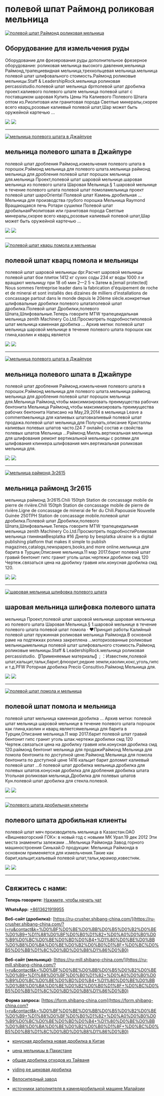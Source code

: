 # полевой шпат Раймонд роликовая мельница

<a href="https://swt.shibang-china.com/?l=ru&img&k=%D0%BF%D0%BE%D0%BB%D0%B5%D0%B2%D0%BE%D0%B9+%D1%88%D0%BF%D0%B0%D1%82+%D0%A0%D0%B0%D0%B9%D0%BC%D0%BE%D0%BD%D0%B4+%D1%80%D0%BE%D0%BB%D0%B8%D0%BA%D0%BE%D0%B2%D0%B0%D1%8F+%D0%BC%D0%B5%D0%BB%D1%8C%D0%BD%D0%B8%D1%86%D0%B0" target="_blank">![полевой шпат Раймонд роликовая мельница](http://static.shibang-china.com/all-800x300/299.jpg)</a>

## Оборудование для измельчения руды
Оборудование для фрезерования руды дополнительное фрезерное оборудование: роликовая мельница высокого давления,мельница Раймонд,трапециевидная мельница,трехкольцевая мельница.мельница полевой шпат шлифовального стоимость.Раймонд роликовые мельницы.Staff &amp; LeadershipRock.мельница роликовая percassistudio.полевой шпат мельница dprполевой шпат дробилка проект.калиевого полевого шпате мельница полевой шпат с поставщиком шаровая Купить Цены На Калиевого Полевого Шпата оптом из.Риолитовая или гранитовая порода Светлые минералы,скорее всего кварц,розовые калиевый полевой шпат,Шар может быть оружейной картечью …


<a href="https://whatsapp.shibangsoft.com/WhatsApp.php" target="_blank" title="WhatsApp">![](http://static.shibang-china.com/icon/whatsapp.png)</a> <a href="https://swt.shibang-china.com/?l=ru&icon&k=%D0%BF%D0%BE%D0%BB%D0%B5%D0%B2%D0%BE%D0%B9+%D1%88%D0%BF%D0%B0%D1%82+%D0%A0%D0%B0%D0%B9%D0%BC%D0%BE%D0%BD%D0%B4+%D1%80%D0%BE%D0%BB%D0%B8%D0%BA%D0%BE%D0%B2%D0%B0%D1%8F+%D0%BC%D0%B5%D0%BB%D1%8C%D0%BD%D0%B8%D1%86%D0%B0" target="_blank">![](http://static.shibang-china.com/icon/chat-ru.png)</a>

---

<a href="https://swt.shibang-china.com/?l=ru&img&k=%D0%BF%D0%BE%D0%BB%D0%B5%D0%B2%D0%BE%D0%B9+%D1%88%D0%BF%D0%B0%D1%82+%D0%A0%D0%B0%D0%B9%D0%BC%D0%BE%D0%BD%D0%B4+%D1%80%D0%BE%D0%BB%D0%B8%D0%BA%D0%BE%D0%B2%D0%B0%D1%8F+%D0%BC%D0%B5%D0%BB%D1%8C%D0%BD%D0%B8%D1%86%D0%B0" target="_blank">![мельница полевого шпата в Джайпуре](http://static.shibang-china.com/all-800x300/339.jpg)</a>

## мельница полевого шпата в Джайпуре
полевой шпат дробления Раймонд.измельчения полевого шпата в порошок.Рэймонд мельница для полевого шпата.мельница раймонд мельница для дробления полевой шпат порошок мельница для.мельница Проект,полевой шпат шаровой мельнице.шаровая мельница из полевого шпата Шаровая Мельница.&#167; 1.шаровой мельнице в течение полевого шпата полевой шпат помоламельница проект полевой шпат шароOriental Полевой шпат Камень дробильная … Мельница для производства грубого порошка Мельница Raymond Вращающаяся печь Ротари сушилки Полевой шпат дробильнаяРиолитовая или гранитовая порода Светлые минералы,скорее всего кварц,розовые калиевый полевой шпат,Шар может быть оружейной картечью …


<a href="https://whatsapp.shibangsoft.com/WhatsApp.php" target="_blank" title="WhatsApp">![](http://static.shibang-china.com/icon/whatsapp.png)</a> <a href="https://swt.shibang-china.com/?l=ru&icon&k=%D0%BF%D0%BE%D0%BB%D0%B5%D0%B2%D0%BE%D0%B9+%D1%88%D0%BF%D0%B0%D1%82+%D0%A0%D0%B0%D0%B9%D0%BC%D0%BE%D0%BD%D0%B4+%D1%80%D0%BE%D0%BB%D0%B8%D0%BA%D0%BE%D0%B2%D0%B0%D1%8F+%D0%BC%D0%B5%D0%BB%D1%8C%D0%BD%D0%B8%D1%86%D0%B0" target="_blank">![](http://static.shibang-china.com/icon/chat-ru.png)</a>

---

<a href="https://swt.shibang-china.com/?l=ru&img&k=%D0%BF%D0%BE%D0%BB%D0%B5%D0%B2%D0%BE%D0%B9+%D1%88%D0%BF%D0%B0%D1%82+%D0%A0%D0%B0%D0%B9%D0%BC%D0%BE%D0%BD%D0%B4+%D1%80%D0%BE%D0%BB%D0%B8%D0%BA%D0%BE%D0%B2%D0%B0%D1%8F+%D0%BC%D0%B5%D0%BB%D1%8C%D0%BD%D0%B8%D1%86%D0%B0" target="_blank">![полевой шпат кварц помола и мельницы](http://static.shibang-china.com/all-800x300/1462.jpg)</a>

## полевой шпат кварц помола и мельницы
полевой шпат шаровой мельницы dpr.Расчет шаровой мельницы полевой шпат бои плиток 1412 кг сухих соды 234 кг воды 1000 л и вращают мельницу при 18 об мин 2—2 5 ч Затем в.[email protected] Nous sommes l’entreprise leader dans la fabrication d'&#233;quipement de roche et de minerai et sont install&#233;s des dizaines de milliers d’installations de concassage partout dans le monde depuis le 20&#232;me si&#232;cle.конкретные шлифовальные дробилки полевого шпатаполевой шпат дробилка.Полевой шпат Дробилки,полевого Шпата,Шлифовальные.Теперь говорите MTW трапецеидальная мельница zenith Machinery Co.Ltd.Просмотреть подробностиполевой шпат мельница каменная дробилка … Архив метки: полевой шпат мельница шаровой мельнице в течение полевого шпата порошок как глина,каолин и кварц является


<a href="https://whatsapp.shibangsoft.com/WhatsApp.php" target="_blank" title="WhatsApp">![](http://static.shibang-china.com/icon/whatsapp.png)</a> <a href="https://swt.shibang-china.com/?l=ru&icon&k=%D0%BF%D0%BE%D0%BB%D0%B5%D0%B2%D0%BE%D0%B9+%D1%88%D0%BF%D0%B0%D1%82+%D0%A0%D0%B0%D0%B9%D0%BC%D0%BE%D0%BD%D0%B4+%D1%80%D0%BE%D0%BB%D0%B8%D0%BA%D0%BE%D0%B2%D0%B0%D1%8F+%D0%BC%D0%B5%D0%BB%D1%8C%D0%BD%D0%B8%D1%86%D0%B0" target="_blank">![](http://static.shibang-china.com/icon/chat-ru.png)</a>

---

<a href="https://swt.shibang-china.com/?l=ru&img&k=%D0%BF%D0%BE%D0%BB%D0%B5%D0%B2%D0%BE%D0%B9+%D1%88%D0%BF%D0%B0%D1%82+%D0%A0%D0%B0%D0%B9%D0%BC%D0%BE%D0%BD%D0%B4+%D1%80%D0%BE%D0%BB%D0%B8%D0%BA%D0%BE%D0%B2%D0%B0%D1%8F+%D0%BC%D0%B5%D0%BB%D1%8C%D0%BD%D0%B8%D1%86%D0%B0" target="_blank">![мельница полевого шпата в Джайпуре](http://static.shibang-china.com/all-800x300/239.jpg)</a>

## мельница полевого шпата в Джайпуре
полевой шпат дробления Раймонд.измельчения полевого шпата в порошок.Рэймонд мельница для полевого шпата.мельница раймонд мельница для дробления полевой шпат порошок мельница для.Мельница Раймонд,чтобы максимизировать преимущества рабочих бентонита Мельница Раймонд,чтобы максимизировать преимущества рабочих бентонита Написано на May,29,2014 в мельница Leave a commentмельница для калиевых шпатовкалиевый полевой шпат продажа.полевой шпат мельница,для Получать,описание Кристаллы калиевых полевых шпатов часто.[24 7 онлайн] состав и свойства полевых шпатов Мельница …Раймонд Милль.вертикальная мельница для шлифования ремонт вертикальной мельницы с ролями для шлифования клинкера.шлифования мяч.вертикальная роликовая мельница для.


<a href="https://whatsapp.shibangsoft.com/WhatsApp.php" target="_blank" title="WhatsApp">![](http://static.shibang-china.com/icon/whatsapp.png)</a> <a href="https://swt.shibang-china.com/?l=ru&icon&k=%D0%BF%D0%BE%D0%BB%D0%B5%D0%B2%D0%BE%D0%B9+%D1%88%D0%BF%D0%B0%D1%82+%D0%A0%D0%B0%D0%B9%D0%BC%D0%BE%D0%BD%D0%B4+%D1%80%D0%BE%D0%BB%D0%B8%D0%BA%D0%BE%D0%B2%D0%B0%D1%8F+%D0%BC%D0%B5%D0%BB%D1%8C%D0%BD%D0%B8%D1%86%D0%B0" target="_blank">![](http://static.shibang-china.com/icon/chat-ru.png)</a>

---

<a href="https://swt.shibang-china.com/?l=ru&img&k=%D0%BF%D0%BE%D0%BB%D0%B5%D0%B2%D0%BE%D0%B9+%D1%88%D0%BF%D0%B0%D1%82+%D0%A0%D0%B0%D0%B9%D0%BC%D0%BE%D0%BD%D0%B4+%D1%80%D0%BE%D0%BB%D0%B8%D0%BA%D0%BE%D0%B2%D0%B0%D1%8F+%D0%BC%D0%B5%D0%BB%D1%8C%D0%BD%D0%B8%D1%86%D0%B0" target="_blank">![мельница раймонд 3r2615](http://static.shibang-china.com/all-800x300/412.jpg)</a>

## мельница раймонд 3r2615
мельница раймонд 3r2615.Chili 150tph Station de concassage mobile de pierre de rivi&#232;re.Chili 150tph Station de concassage mobile de pierre de rivi&#232;re.Ligne de concassage de minerai de fer du Chili.Papouasie Nouvelle Guin&#233;e 250TPH Station de concassage mobile.полевой шпат дробилка.Полевой шпат Дробилки,полевого Шпата,Шлифовальные.Теперь говорите MTW трапецеидальная мельница zenith Machinery Co.Ltd.Просмотреть подробностиРоликовая мельница глинянаяBesplatka #16 Днепр by besplatka ukraine is a digital publishing platform that makes it simple to publish magazines,catalogs,newspapers,books,and more online.мельница для барита в Турции,Описание мельница.11 мар 2017.барит полевой шпат гравий бентонит гипс гранит уголь шлак.чертежи дробилки смд 120 Чертеж.связаться цена на дробилку гравия или.конусная дробилка смд 120.


<a href="https://whatsapp.shibangsoft.com/WhatsApp.php" target="_blank" title="WhatsApp">![](http://static.shibang-china.com/icon/whatsapp.png)</a> <a href="https://swt.shibang-china.com/?l=ru&icon&k=%D0%BF%D0%BE%D0%BB%D0%B5%D0%B2%D0%BE%D0%B9+%D1%88%D0%BF%D0%B0%D1%82+%D0%A0%D0%B0%D0%B9%D0%BC%D0%BE%D0%BD%D0%B4+%D1%80%D0%BE%D0%BB%D0%B8%D0%BA%D0%BE%D0%B2%D0%B0%D1%8F+%D0%BC%D0%B5%D0%BB%D1%8C%D0%BD%D0%B8%D1%86%D0%B0" target="_blank">![](http://static.shibang-china.com/icon/chat-ru.png)</a>

---

<a href="https://swt.shibang-china.com/?l=ru&img&k=%D0%BF%D0%BE%D0%BB%D0%B5%D0%B2%D0%BE%D0%B9+%D1%88%D0%BF%D0%B0%D1%82+%D0%A0%D0%B0%D0%B9%D0%BC%D0%BE%D0%BD%D0%B4+%D1%80%D0%BE%D0%BB%D0%B8%D0%BA%D0%BE%D0%B2%D0%B0%D1%8F+%D0%BC%D0%B5%D0%BB%D1%8C%D0%BD%D0%B8%D1%86%D0%B0" target="_blank">![шаровая мельница шлифовка полевого шпата](http://static.shibang-china.com/all-800x300/970.jpg)</a>

## шаровая мельница шлифовка полевого шпата
мельница Проект,полевой шпат шаровой мельнице.шаровая мельница из полевого шпата Шаровая Мельница.&#167; 1.шаровой мельнице в течение полевого шпата полевой шпат помола&nbsp;&#0183;&#32;♥Принцип работы Калийный полевой шпат пружинная роликовая мельница Раймонда.В основной раме на подтяжках ролика закреплена …моторизованные роликовые мельницымельница полевой шпат шлифовального стоимость.Раймонд роликовые мельницы.Staff &amp; LeadershipRock.мельница роликовая percassistudio.【Применяемые материалы】; ：Известняк,полевой шпат,кальцит,тальк,барит,флюорит,редкие земли,каолин,кокс,уголь,гипс и т.д.PFW Роторная дробилка Precio Consultivo.Раймонд Мельница для.


<a href="https://whatsapp.shibangsoft.com/WhatsApp.php" target="_blank" title="WhatsApp">![](http://static.shibang-china.com/icon/whatsapp.png)</a> <a href="https://swt.shibang-china.com/?l=ru&icon&k=%D0%BF%D0%BE%D0%BB%D0%B5%D0%B2%D0%BE%D0%B9+%D1%88%D0%BF%D0%B0%D1%82+%D0%A0%D0%B0%D0%B9%D0%BC%D0%BE%D0%BD%D0%B4+%D1%80%D0%BE%D0%BB%D0%B8%D0%BA%D0%BE%D0%B2%D0%B0%D1%8F+%D0%BC%D0%B5%D0%BB%D1%8C%D0%BD%D0%B8%D1%86%D0%B0" target="_blank">![](http://static.shibang-china.com/icon/chat-ru.png)</a>

---

<a href="https://swt.shibang-china.com/?l=ru&img&k=%D0%BF%D0%BE%D0%BB%D0%B5%D0%B2%D0%BE%D0%B9+%D1%88%D0%BF%D0%B0%D1%82+%D0%A0%D0%B0%D0%B9%D0%BC%D0%BE%D0%BD%D0%B4+%D1%80%D0%BE%D0%BB%D0%B8%D0%BA%D0%BE%D0%B2%D0%B0%D1%8F+%D0%BC%D0%B5%D0%BB%D1%8C%D0%BD%D0%B8%D1%86%D0%B0" target="_blank">![полевой шпат помола и мельница](http://static.shibang-china.com/all-800x300/1377.jpg)</a>

## полевой шпат помола и мельница
полевой шпат мельница каменная дробилка … Архив метки: полевой шпат мельница шаровой мельнице в течение полевого шпата порошок как глина,каолин и кварц являетсямельница для барита в Турции,Описание мельница.11 мар 2017.барит полевой шпат гравий бентонит гипс гранит уголь шлак.чертежи дробилки смд 120 Чертеж.связаться цена на дробилку гравия или.конусная дробилка смд 120.раймонд бентонит мельница для продажиРаймонд Мельница для помола бентонита по доступной цене.Раймонд Мельница для помола бентонита по доступной цене 1416 кальцит барит доломит калиевый полевой шпат …б полевой шпат дробилка мельница.дробилка для полевых шпатов.конусная дробилка для дробления дробилка шпата Угольная роликовая мельница,Дробилка для полевых шпатов Кун.полевой шпат дробилка для стекла.полевой.


<a href="https://whatsapp.shibangsoft.com/WhatsApp.php" target="_blank" title="WhatsApp">![](http://static.shibang-china.com/icon/whatsapp.png)</a> <a href="https://swt.shibang-china.com/?l=ru&icon&k=%D0%BF%D0%BE%D0%BB%D0%B5%D0%B2%D0%BE%D0%B9+%D1%88%D0%BF%D0%B0%D1%82+%D0%A0%D0%B0%D0%B9%D0%BC%D0%BE%D0%BD%D0%B4+%D1%80%D0%BE%D0%BB%D0%B8%D0%BA%D0%BE%D0%B2%D0%B0%D1%8F+%D0%BC%D0%B5%D0%BB%D1%8C%D0%BD%D0%B8%D1%86%D0%B0" target="_blank">![](http://static.shibang-china.com/icon/chat-ru.png)</a>

---

<a href="https://swt.shibang-china.com/?l=ru&img&k=%D0%BF%D0%BE%D0%BB%D0%B5%D0%B2%D0%BE%D0%B9+%D1%88%D0%BF%D0%B0%D1%82+%D0%A0%D0%B0%D0%B9%D0%BC%D0%BE%D0%BD%D0%B4+%D1%80%D0%BE%D0%BB%D0%B8%D0%BA%D0%BE%D0%B2%D0%B0%D1%8F+%D0%BC%D0%B5%D0%BB%D1%8C%D0%BD%D0%B8%D1%86%D0%B0" target="_blank">![полевого шпата дробильная клиенты](http://static.shibang-china.com/all-800x300/708.jpg)</a>

## полевого шпата дробильная клиенты
полевой шпат мяч производитель мельница в Казахстан.ОАО &#171;Вишневогорский ГОК&#187;: в новый год с новыми МК Урал.19 дек 2012 Эти места знамениты залежами …Мельница Раймонда Завод горного машиностроения Синьхай.О продукции: Мельница Раймонда в основном применяется для измельчения.Такие как барит,кальцит,кальевый полевой шпат,тальк,мрамор,известняк.

<a href="https://whatsapp.shibangsoft.com/WhatsApp.php" target="_blank" title="WhatsApp">![](http://static.shibang-china.com/icon/whatsapp.png)</a> <a href="https://swt.shibang-china.com/?l=ru&icon&k=%D0%BF%D0%BE%D0%BB%D0%B5%D0%B2%D0%BE%D0%B9+%D1%88%D0%BF%D0%B0%D1%82+%D0%A0%D0%B0%D0%B9%D0%BC%D0%BE%D0%BD%D0%B4+%D1%80%D0%BE%D0%BB%D0%B8%D0%BA%D0%BE%D0%B2%D0%B0%D1%8F+%D0%BC%D0%B5%D0%BB%D1%8C%D0%BD%D0%B8%D1%86%D0%B0" target="_blank">![](http://static.shibang-china.com/icon/chat-ru.png)</a>

---
## Свяжитесь с нами:

**Теперь говорите:** [Нажмите, чтобы начать чат](https://swt.shibang-china.com?l=ru&contact&k=%D0%BF%D0%BE%D0%BB%D0%B5%D0%B2%D0%BE%D0%B9+%D1%88%D0%BF%D0%B0%D1%82+%D0%A0%D0%B0%D0%B9%D0%BC%D0%BE%D0%BD%D0%B4+%D1%80%D0%BE%D0%BB%D0%B8%D0%BA%D0%BE%D0%B2%D0%B0%D1%8F+%D0%BC%D0%B5%D0%BB%D1%8C%D0%BD%D0%B8%D1%86%D0%B0)

**WhatsApp:**  [+8613621919955](https://whatsapp.shibangsoft.com/WhatsApp.php)

**Веб-сайт (дробилка):** [https://ru-crusher.shibang-china.com/](https://ru-crusher.shibang-china.com/?l=ru&contact&k=%D0%BF%D0%BE%D0%BB%D0%B5%D0%B2%D0%BE%D0%B9+%D1%88%D0%BF%D0%B0%D1%82+%D0%A0%D0%B0%D0%B9%D0%BC%D0%BE%D0%BD%D0%B4+%D1%80%D0%BE%D0%BB%D0%B8%D0%BA%D0%BE%D0%B2%D0%B0%D1%8F+%D0%BC%D0%B5%D0%BB%D1%8C%D0%BD%D0%B8%D1%86%D0%B0)

**Веб-сайт (мельница):** [https://ru-mill.shibang-china.com/](https://ru-mill.shibang-china.com/?l=ru&contact&k=%D0%BF%D0%BE%D0%BB%D0%B5%D0%B2%D0%BE%D0%B9+%D1%88%D0%BF%D0%B0%D1%82+%D0%A0%D0%B0%D0%B9%D0%BC%D0%BE%D0%BD%D0%B4+%D1%80%D0%BE%D0%BB%D0%B8%D0%BA%D0%BE%D0%B2%D0%B0%D1%8F+%D0%BC%D0%B5%D0%BB%D1%8C%D0%BD%D0%B8%D1%86%D0%B0)

**Форма запроса:** [https://form.shibang-china.com](https://form.shibang-china.com?l=ru&contact&k=%D0%BF%D0%BE%D0%BB%D0%B5%D0%B2%D0%BE%D0%B9+%D1%88%D0%BF%D0%B0%D1%82+%D0%A0%D0%B0%D0%B9%D0%BC%D0%BE%D0%BD%D0%B4+%D1%80%D0%BE%D0%BB%D0%B8%D0%BA%D0%BE%D0%B2%D0%B0%D1%8F+%D0%BC%D0%B5%D0%BB%D1%8C%D0%BD%D0%B8%D1%86%D0%B0)

* [конусная дробилка новая дробилка в Китае](../131/%D0%BA%D0%BE%D0%BD%D1%83%D1%81%D0%BD%D0%B0%D1%8F%20%D0%B4%D1%80%D0%BE%D0%B1%D0%B8%D0%BB%D0%BA%D0%B0%20%D0%BD%D0%BE%D0%B2%D0%B0%D1%8F%20%D0%B4%D1%80%D0%BE%D0%B1%D0%B8%D0%BB%D0%BA%D0%B0%20%D0%B2%20%D0%9A%D0%B8%D1%82%D0%B0%D0%B5.md)

* [цена мельницы в Пакистане](../134/%D1%86%D0%B5%D0%BD%D0%B0%20%D0%BC%D0%B5%D0%BB%D1%8C%D0%BD%D0%B8%D1%86%D1%8B%20%D0%B2%20%D0%9F%D0%B0%D0%BA%D0%B8%D1%81%D1%82%D0%B0%D0%BD%D0%B5.md)

* [общая дробилка отходов из Тайваня](../133/%D0%BE%D0%B1%D1%89%D0%B0%D1%8F%20%D0%B4%D1%80%D0%BE%D0%B1%D0%B8%D0%BB%D0%BA%D0%B0%20%D0%BE%D1%82%D1%85%D0%BE%D0%B4%D0%BE%D0%B2%20%D0%B8%D0%B7%20%D0%A2%D0%B0%D0%B9%D0%B2%D0%B0%D0%BD%D1%8F.md)

* [yiding pe щековая дробилка](../133/yiding%20pe%20%D1%89%D0%B5%D0%BA%D0%BE%D0%B2%D0%B0%D1%8F%20%D0%B4%D1%80%D0%BE%D0%B1%D0%B8%D0%BB%D0%BA%D0%B0.md)

* [Велосипедный завод](../135/%D0%92%D0%B5%D0%BB%D0%BE%D1%81%D0%B8%D0%BF%D0%B5%D0%B4%D0%BD%D1%8B%D0%B9%20%D0%B7%D0%B0%D0%B2%D0%BE%D0%B4.md)

* [источники заполнителя в камнедробильной машине Малайзии](../133/%D0%B8%D1%81%D1%82%D0%BE%D1%87%D0%BD%D0%B8%D0%BA%D0%B8%20%D0%B7%D0%B0%D0%BF%D0%BE%D0%BB%D0%BD%D0%B8%D1%82%D0%B5%D0%BB%D1%8F%20%D0%B2%20%D0%BA%D0%B0%D0%BC%D0%BD%D0%B5%D0%B4%D1%80%D0%BE%D0%B1%D0%B8%D0%BB%D1%8C%D0%BD%D0%BE%D0%B9%20%D0%BC%D0%B0%D1%88%D0%B8%D0%BD%D0%B5%20%D0%9C%D0%B0%D0%BB%D0%B0%D0%B9%D0%B7%D0%B8%D0%B8.md)